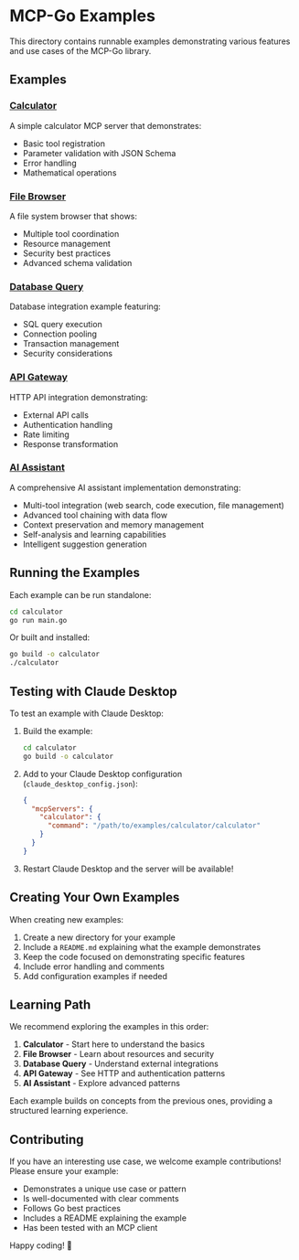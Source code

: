# MCP-Go Examples

This directory contains runnable examples demonstrating various features and use cases of the MCP-Go library.

## Examples

### [Calculator](calculator/)
A simple calculator MCP server that demonstrates:
- Basic tool registration
- Parameter validation with JSON Schema
- Error handling
- Mathematical operations

### [File Browser](file-browser/)
A file system browser that shows:
- Multiple tool coordination
- Resource management
- Security best practices
- Advanced schema validation

### [Database Query](database/)
Database integration example featuring:
- SQL query execution
- Connection pooling
- Transaction management
- Security considerations

### [API Gateway](api-gateway/)
HTTP API integration demonstrating:
- External API calls
- Authentication handling
- Rate limiting
- Response transformation

### [AI Assistant](ai-assistant/)
A comprehensive AI assistant implementation demonstrating:
- Multi-tool integration (web search, code execution, file management)
- Advanced tool chaining with data flow
- Context preservation and memory management
- Self-analysis and learning capabilities
- Intelligent suggestion generation

## Running the Examples

Each example can be run standalone:

```bash
cd calculator
go run main.go
```

Or built and installed:

```bash
go build -o calculator
./calculator
```

## Testing with Claude Desktop

To test an example with Claude Desktop:

1. Build the example:
   ```bash
   cd calculator
   go build -o calculator
   ```

2. Add to your Claude Desktop configuration (`claude_desktop_config.json`):
   ```json
   {
     "mcpServers": {
       "calculator": {
         "command": "/path/to/examples/calculator/calculator"
       }
     }
   }
   ```

3. Restart Claude Desktop and the server will be available!

## Creating Your Own Examples

When creating new examples:

1. Create a new directory for your example
2. Include a `README.md` explaining what the example demonstrates
3. Keep the code focused on demonstrating specific features
4. Include error handling and comments
5. Add configuration examples if needed

## Learning Path

We recommend exploring the examples in this order:

1. **Calculator** - Start here to understand the basics
2. **File Browser** - Learn about resources and security
3. **Database Query** - Understand external integrations
4. **API Gateway** - See HTTP and authentication patterns
5. **AI Assistant** - Explore advanced patterns

Each example builds on concepts from the previous ones, providing a structured learning experience.

## Contributing

If you have an interesting use case, we welcome example contributions! Please ensure your example:

- Demonstrates a unique use case or pattern
- Is well-documented with clear comments
- Follows Go best practices
- Includes a README explaining the example
- Has been tested with an MCP client

Happy coding! 🚀